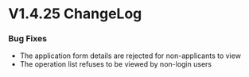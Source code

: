 # V1.4.25 ChangeLog

### Bug Fixes
* The application form details are rejected for non-applicants to view
* The operation list refuses to be viewed by non-login users